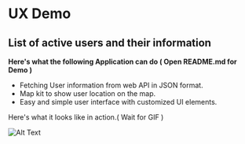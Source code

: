 # UX Demo

## List of active users and their information ##

**Here's what the following Application can do ( Open README.md for Demo )**

* Fetching User information from web API in JSON format.
* Map kit to show user location on the map. 
* Easy and simple user interface with customized UI elements.

Here's what it looks like in action.( Wait for GIF )

![Alt Text](https://github.com/YASH12366/bootcamp-swift-project/blob/master/UserListDemo.gif)


